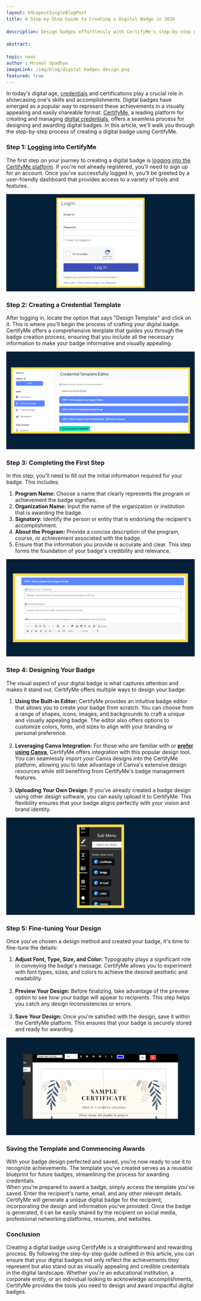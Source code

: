 ```yaml
---
layout: V4LayoutSingleBlogPost
title: A Step-by-Step Guide to Creating a Digital Badge in 2024

description: Design badges effortlessly with CertifyMe's step-by-step guide. Create, customize, and award digital badges

abstract: 

topic: news
author : Mrunal Upadhye
imageLink: /img/blog/digital badges design.png
featured: true
---
```


In today's digital age, <a href="https://www.certifyme.online/">credentials</a> and certifications play a crucial role in showcasing one's skills and accomplishments. Digital badges have emerged as a popular way to represent these achievements in a visually appealing and easily shareable format. <a href="https://www.certifyme.online/">CertifyMe</a>, a leading platform for creating and managing <a href="https://certifyme.online/blog/What-is-a-Digital-Credential.html">digital credentials</a>, offers a seamless process for designing and awarding digital badges. In this article, we'll walk you through the step-by-step process of creating a digital badge using CertifyMe.<br>

<h3>Step 1: <a href="https://credential.certifyme.online/auth/login">Logging</a> into CertifyMe</h3>

The first step on your journey to creating a digital badge is <a href="https://credential.certifyme.online/auth/login">logging into the CertifyMe platform</a>. If you're not already registered, you'll need to sign up for an account. Once you've successfully logged in, you'll be greeted by a user-friendly dashboard that provides access to a variety of tools and features.<br>

<img class="img-fluid r-16" src="/img/blog/step 5/Step1.png" alt="Step 1">
<br>


<h3>Step 2: Creating a Credential Template</h3>

After logging in, locate the option that says "Design Template" and click on it. This is where you'll begin the process of crafting your digital badge. CertifyMe offers a comprehensive template that guides you through the badge creation process, ensuring that you include all the necessary information to make your badge informative and visually appealing.<br>

<img class="img-fluid r-16" src="/img/blog/step 5/Step 2.png" alt="Step 2">
<br>

<h3>Step 3: Completing the First Step</h3>

In this step, you'll need to fill out the initial information required for your badge. This includes:

<ol>
<li><b>Program Name:</b> Choose a name that clearly represents the program or achievement the badge signifies.</li>
<li><b>Organization Name:</b> Input the name of the organization or institution that is awarding the badge.</li>
<li><b>Signatory:</b> Identify the person or entity that is endorsing the recipient's accomplishment.</li>
<li><b>About the Program:</b> Provide a concise description of the program, course, or achievement associated with the badge.</li>
<li>Ensure that the information you provide is accurate and clear. This step forms the foundation of your badge's credibility and relevance.</li>
</ol>

<img class="img-fluid r-16" src="/img/blog/step 5/Step 3.png" alt="Step 3">
<br>

<h3>Step 4: Designing Your Badge</h3>

The visual aspect of your digital badge is what captures attention and makes it stand out. CertifyMe offers multiple ways to design your badge:
<ol>
<li><b>Using the Built-in Editor:</b> CertifyMe provides an intuitive badge editor that allows you to create your badge from scratch. You can choose from a range of shapes, icons, images, and backgrounds to craft a unique and visually appealing badge. The editor also offers options to customize colors, fonts, and sizes to align with your branding or personal preference.</li>
<br>
<li><b>Leveraging Canva Integration:</b> For those who are familiar with or <a href="https://www.canva.com/"><b>prefer using Canva</b></a>, CertifyMe offers integration with this popular design tool. You can seamlessly import your Canva designs into the CertifyMe platform, allowing you to take advantage of Canva's extensive design resources while still benefiting from CertifyMe's badge management features.</li>
<br>
<li><b>Uploading Your Own Design:</b> If you've already created a badge design using other design software, you can easily upload it to CertifyMe. This flexibility ensures that your badge aligns perfectly with your vision and brand identity.</li>

</ol>

<img class="img-fluid r-16" src="/img/blog/step 5/Step 4.png" alt="Step 4">
<br>

<h3>Step 5: Fine-tuning Your Design</h3>

Once you've chosen a design method and created your badge, it's time to fine-tune the details:
<ol>
<li><b>Adjust Font, Type, Size, and Color:</b> Typography plays a significant role in conveying the badge's message. CertifyMe allows you to experiment with font types, sizes, and colors to achieve the desired aesthetic and readability.</li>
<br>
<li><b>Preview Your Design:</b> Before finalizing, take advantage of the preview option to see how your badge will appear to recipients. This step helps you catch any design inconsistencies or errors.</li>
<br>
<li><b>Save Your Design:</b> Once you're satisfied with the design, save it within the CertifyMe platform. This ensures that your badge is securely stored and ready for awarding.</li>
</ol>

<img class="img-fluid r-16" src="/img/blog/step 5/Step 5.png" alt="Step 5">
<br>

<h3>Saving the Template and Commencing Awards</h3>

With your badge design perfected and saved, you're now ready to use it to recognize achievements. The template you've created serves as a reusable blueprint for future badges, streamlining the process for awarding credentials.
<br>
When you're prepared to award a badge, simply access the template you've saved. Enter the recipient's name, email, and any other relevant details. CertifyMe will generate a unique digital badge for the recipient, incorporating the design and information you've provided. Once the badge is generated, it can be easily shared by the recipient on social media, professional networking platforms, resumes, and websites.
<br>

<h3>Conclusion</h3>

Creating a digital badge using CertifyMe is a straightforward and rewarding process. By following the step-by-step guide outlined in this article, you can ensure that your digital badges not only reflect the achievements they represent but also stand out as visually appealing and credible credentials in the digital landscape. Whether you're an educational institution, a corporate entity, or an individual looking to acknowledge accomplishments, CertifyMe provides the tools you need to design and award impactful digital badges.
<br>